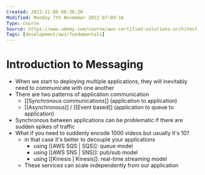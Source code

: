 ```yaml
---
Created: 2022-11-08 08:36:20
Modified: Monday 7th November 2022 07:09:16
Type: course
Source: https://www.udemy.com/course/aws-certified-solutions-architect-associate-saa-c01/?xref=E0Aed11STH4LPUQvCz0GJFABTmM=
Tags: [development/aws/fundamentals]
---
```


# Introduction to Messaging

- When we start to deploying multiple applications, they will inevitably need to communicate with one another
- There are two patterns of application communication
    - [[Synchronous communications]] (application to application)
    - [[Asynchronous]] / [[Event based]] (application to queue to application)
- Synchronous between applications can be problematic if there are sudden spikes of traffic
- What if you need to suddenly encode 1000 videos but usually it's 10?
    - in that case it's better to decouple your applications
        - using [[AWS SQS | SQS]]: queue model
        - using [[AWS SNS | SNS]]: pub/sub model
        - using [[Kinesis | Kinesis]]: real-time streaming model
    - These services can scale independently from our application